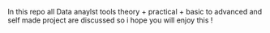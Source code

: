 In this repo all Data anaylst tools theory + practical + basic to advanced and self made project are discussed so i hope you will enjoy this !

